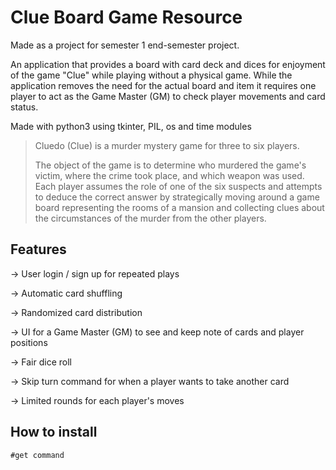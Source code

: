 # Clue Board Game Resource
Made as a project for semester 1 end-semester project.

An application that provides a board with card deck and dices for enjoyment of the game "Clue" while playing without a physical game. While the application removes the need for the actual board and item it requires one player to act as the Game Master (GM) to check player movements and card status. 

Made with python3 using tkinter, PIL, os and time modules

 > Cluedo (Clue) is a murder mystery game for three to six players.
> 
> The object of the game is to determine who murdered the game's victim, where the crime took place, and which weapon was used.
> Each player assumes the role of one of the six suspects and attempts to deduce the correct answer by strategically moving around a game board representing the rooms of a mansion and collecting clues about the circumstances of the murder from the other players. 

## Features
 
  -> User login / sign up for repeated plays

  -> Automatic card shuffling

  -> Randomized card distribution

  -> UI for a Game Master (GM) to see and keep note of cards and player positions

  -> Fair dice roll

  -> Skip turn command for when a player wants to take another card

  -> Limited rounds for each player's moves


## How to install
```
#get command
```
